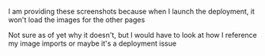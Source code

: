 I am providing these screenshots because when I launch the deployment, it won't load the images for the other pages

Not sure as of yet why it doesn't, but I would have to look at how I reference my image imports or maybe it's a deployment
issue
